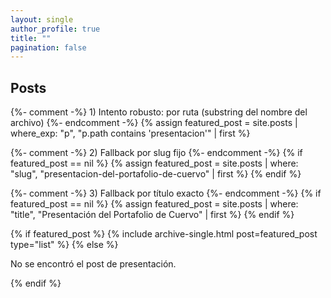 ```yaml
---
layout: single
author_profile: true
title: ""
pagination: false
---
```


## Posts

{%- comment -%} 1) Intento robusto: por ruta (substring del nombre del archivo) {%- endcomment -%}
{% assign featured_post = site.posts | where_exp: "p", "p.path contains 'presentacion'" | first %}

{%- comment -%} 2) Fallback por slug fijo {%- endcomment -%}
{% if featured_post == nil %}
  {% assign featured_post = site.posts | where: "slug", "presentacion-del-portafolio-de-cuervo" | first %}
{% endif %}

{%- comment -%} 3) Fallback por título exacto {%- endcomment -%}
{% if featured_post == nil %}
  {% assign featured_post = site.posts | where: "title", "Presentación del Portafolio de Cuervo" | first %}
{% endif %}

{% if featured_post %}
  {% include archive-single.html post=featured_post type="list" %}
{% else %}
  <p>No se encontró el post de presentación.</p>
{% endif %}

